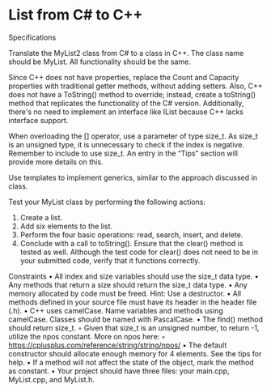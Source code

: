 # List from C# to C++

Specifications

Translate the MyList2 class from C# to a class in C++. The class name should be MyList. All
functionality should be the same.

Since C++ does not have properties, replace the Count and Capacity properties with traditional
getter methods, without adding setters. Also, C++ does not have a ToString() method to override;
instead, create a toString() method that replicates the functionality of the C# version. Additionally,
there's no need to implement an interface like IList<T> because C++ lacks interface support.

When overloading the [] operator, use a parameter of type size_t. As size_t is an unsigned type, it
is unnecessary to check if the index is negative. Remember to include <iostream> to use size_t. An
entry in the “Tips” section will provide more details on this.

Use templates to implement generics, similar to the approach discussed in class.

Test your MyList class by performing the following actions:
1. Create a list.
2. Add six elements to the list.
3. Perform the four basic operations: read, search, insert, and delete.
4. Conclude with a call to toString().
Ensure that the clear() method is tested as well. Although the test code for clear() does not need
to be in your submitted code, verify that it functions correctly.

Constraints
• All index and size variables should use the size_t data type.
• Any methods that return a size should return the size_t data type.
• Any memory allocated by code must be freed. Hint: Use a destructor.
• All methods defined in your source file must have its header in the header file (.h).
• C++ uses camelCase. Name variables and methods using camelCase. Classes should be named
with PascalCase.
• The find() method should return size_t.
◦ Given that size_t is an unsigned number, to return -1, utilize the npos constant. More on
npos here:
◦ https://cplusplus.com/reference/string/string/npos/
• The default constructor should allocate enough memory for 4 elements. See the tips for help.
• If a method will not affect the state of the object, mark the method as constant.
• Your project should have three files: your main.cpp, MyList.cpp, and MyList.h.
